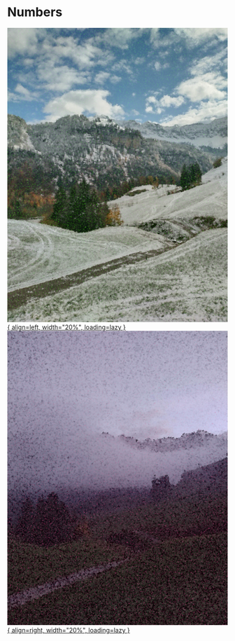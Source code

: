 # Numbers

[![A cloudy vertical landscape.](wun/images/title.jpg){ align=left, width="20%", loading=lazy }](../wun)
[![A winterly vertical landscape.](two/images/title.jpg){ align=right, width="20%", loading=lazy }](../two)
